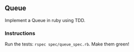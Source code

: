 ## Queue

Implement a Queue in ruby using TDD.

### Instructions

Run the tests: `rspec spec/queue_spec.rb`. Make them green!
